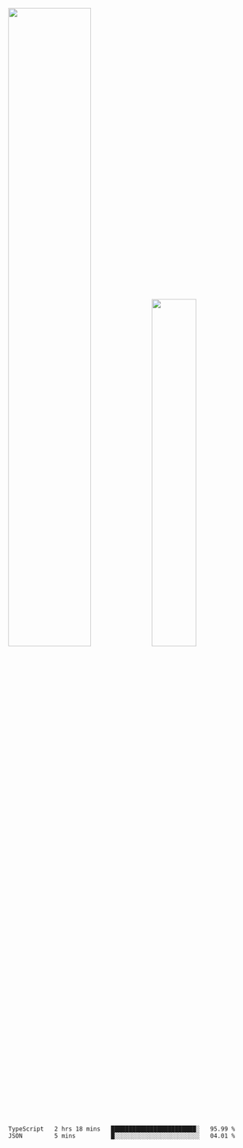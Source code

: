 <img align="" width="57.5%" src="https://github-readme-stats.vercel.app/api?username=Dream4ever&hide_title=true&hide_border=true&count_private=true&show_icons=true&include_all_commits=true&line_height=21" /><img align="" width="42.4%" src="https://github-readme-stats.vercel.app/api/top-langs/?username=Dream4ever&hide_title=true&count_private=true&show_icons=true&langs_count=6&hide_border=true&layout=compact" />

<!--START_SECTION:waka-->

```txt
TypeScript   2 hrs 18 mins   ████████████████████████░   95.99 %
JSON         5 mins          █░░░░░░░░░░░░░░░░░░░░░░░░   04.01 %
```

<!--END_SECTION:waka-->
